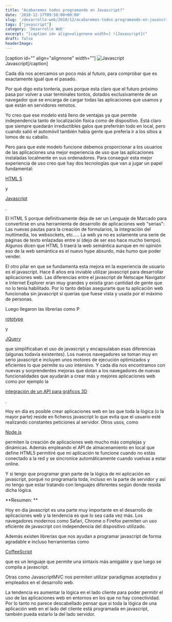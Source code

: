 ```yaml
---
title: "Acabaremos todos programando en Javascript?"
date: '2010-12-17T09:58:00+00:00'
slug: '/desarrollo-web/2010/12/acabaremos-todos-programando-en-javascript'
tags: ["javascript"]
category: 'Desarrollo Web'
excerpt: "[caption id= align=alignnone width=] ![Javascript]("
draft: false
headerImage: 
---
```

[caption id="" align="alignnone" width=""] ![Javascript](http://static1.squarespace.com/static/5303797ae4b0c6ad9e43f072/53385c63e4b080dbf7df7441/5303cf38e4b0400995a88b2d/1392758584268/javascript-scaled600.jpg) Javascript[/caption]

Cada día nos acercamos un poco más al futuro, para comprobar que es exactamente igual que el pasado.

Por qué digo esta tontería, pues porque esta claro que el futuro próximo pasa por volver a usar terminales tontos, dotados exclusivamente de un navegador que se encarga de cargar todas las aplicaciones que usamos y que están en servidores remotos.

Yo creo que ese modelo está lleno de ventajas ya que permite independencia tanto de localización física como de dispositivo. Está claro que siempre quedarán irreductibles galos que preferirán todo en local, pero cuando salió el automóvil también había gente que prefería ir a los sitios a lomos de su caballo.

Pero para que este modelo funcione debemos proporcionar a los usuarios de las aplicaciones una mejor experiencia de uso que las aplicaciones instaladas localmente en sus ordenadores. Para conseguir esta mejor experiencia de uso creo que hay dos tecnologías que van a jugar un papel fundamental:

[HTML 5](http://es.wikipedia.org/wiki/HTML_5)

y

[Javascript](http://es.wikipedia.org/wiki/Javascript)

.

El HTML 5 porque definitivamente deja de ser un Lenguaje de Marcado para convertirse en una herramienta de desarrollo de aplicaciones web "serias": Las nuevas pautas para la creación de formularios, la integración del multimedia, los websockets, etc..... La web ya no es solamente una serie de páginas de texto enlazadas entre sí (dejo de ser eso hace mucho tiempo). Algunos dicen que HTML 5 traerá la web semántica aunque en mi opinión eso de la web semántica es el nuevo hype absurdo, más humo que poder vender.

El otro pilar en que se fundamenta esta mejora en la experiencia de usuario es el javascript. Hace 8 años era inviable utilizar javascript para desarrollar aplicaciones web. Las diferencias entre el javascript de Netscape Navigator e Internet Explorer eran muy grandes y existía gran cantidad de gente que no lo tenía habilitado. Por lo tanto debías asegurarte que tu aplicación web funcionaba sin javascript si querías que fuese vista y usada por el máximo de personas.

Luego llegaron las librerías como P

[rototype](http://static.squarespace.com/static/5303797ae4b0c6ad9e43f072/5303ce80e4b0400995a883d6/5303cf35e4b0400995a88b0c/1392758581676/?format=original)

y

[JQuery](http://static.squarespace.com/static/5303797ae4b0c6ad9e43f072/5303ce80e4b0400995a883d6/5303cf35e4b0400995a88b0c/1392758581676/?format=original)

que simplificaban el uso de javascript y encapsulaban esas diferencias (algunas todavía existentes). Los nuevos navegadores se toman muy en serio javascript e incluyen unos motores de ejecución optimizados y eficientes lo que permite su uso intensivo.  Y cada día nos encontramos con nuevas y sorprendentes mejoras que dotan a los navegadores de nuevas funcionalidades que ayudarán a crear más y mejores aplicaciones web como por ejemplo la

[integración de un API para gráficos 3D](http://blog.chromium.org/2010/12/webgl-now-in-beta-here-comes-3d-web.html)

.

Hoy en día es posible crear aplicaciones web en las que toda la lógica (o la mayor parte) reside en ficheros javascript lo que evita que el usuario esté realizando constantes peticiones al servidor. Otros usos, como

[Node.js](http://static.squarespace.com/static/5303797ae4b0c6ad9e43f072/5303ce80e4b0400995a883d6/5303cf35e4b0400995a88b0c/1392758581676/?format=original)

permiten la creación de aplicaciones web mucho más complejas y dinámicas. Además empleando el API de almacenamiento en local que define HTML5 permitiré que mi aplicación te funcione cuando no estás conectado a la red y se sincronice automáticamente cuando vuelvas a estar online.

Y si tengo que programar gran parte de la lógica de mi aplicación en javascript, porqué no programarla toda, incluso en la parte de servidor y así no tengo que estar tratando con lenguajes diferentes según donde resida dicha lógica.

**Resumen: **

Hoy en día javascript es una parte muy importante en el desarrollo de aplicaciones web y la tendencia es que lo sea cada vez más. Los navegadores modernos como Safari, Chrome o Firefox permiten un uso eficiente de javascript con independencia del dispositivo utilizado.

Además existen librerías que nos ayudan a programar javascript de forma agradable e incluso herramientas como

[CoffeeScript](http://jashkenas.github.com/coffee-script/)

que es un lenguaje que permite una sintaxis más amigable y que luego se compila a javascript.

Otras como JavascriptMVC nos permiten utilizar paradigmas aceptados y empleados en el desarrollo web.

La tendencia es aumentar la lógica en el lado cliente para poder permitir el uso de las aplicaciones web en entornos en los que no hay conectividad. Por lo tanto no parece descabellado pensar que si toda la lógica de una aplicación web en el lado del cliente está programada en javascript, también pueda estarlo la del lado servidor.

